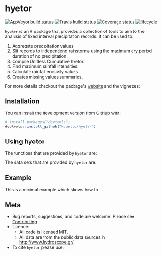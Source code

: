 <!-- README.md is generated from README.Rmd. Please edit that file -->
hyetor
======

[![AppVeyor build status](https://ci.appveyor.com/api/projects/status/github/kvantas/hyetor?branch=master&svg=true)](https://ci.appveyor.com/project/kvantas/hyetor) [![Travis build status](https://travis-ci.org/kvantas/hyetor.svg?branch=master)](https://travis-ci.org/kvantas/hyetor) [![Coverage status](https://codecov.io/gh/kvantas/hyetor/branch/master/graph/badge.svg)](https://codecov.io/github/kvantas/hyetor?branch=master) [![lifecycle](https://img.shields.io/badge/lifecycle-experimental-orange.svg)](https://www.tidyverse.org/lifecycle/#experimental)

`hyetor` is an R package that provides a collection of tools to aim to the analusis of fixed interval precipitation records. It can be used to:

1.  Aggregate precipitation values.
2.  Slit records to independend rainstorms using the maximum dry period duration of no precipitation.
3.  Compile Unitless Cumulative hyetor.
4.  Find maximum rainfall intensities.
5.  Calculate rainfall erosivity values
6.  Creates missing values summaries.

For more details checkout the package's [website](https://kvantas.github.io/hyetor/) and the vignettes:

Installation
------------

You can install the development version from GitHub with:

``` r
# install.packages("devtools")
devtools::install_github("kvantas/hyetor")
```

Using hyetor
------------

The functions that are provided by `hyetor` are:

The data sets that are provided by `hyetor` are:

Example
-------

This is a minimal example which shows how to ...

Meta
----

-   Bug reports, suggestions, and code are welcome. Please see [Contributing](/CONTRIBUTING.md).
-   Licence:
    -   All code is licensed MIT.
    -   All data are from the public data sources in <http://www.hydroscope.gr/>.
-   To cite `hyetor` please use:
